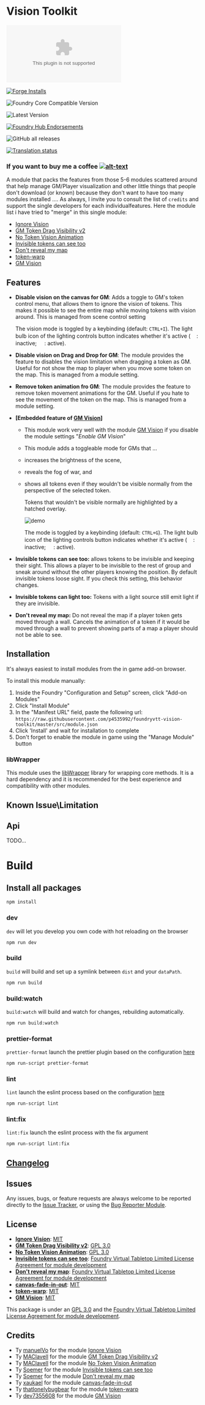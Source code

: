 # Vision Toolkit

![Latest Release Download Count](https://img.shields.io/github/downloads/p4535992/foundryvtt-vision-toolkit/latest/module.zip?color=2b82fc&label=DOWNLOADS&style=for-the-badge)

[![Forge Installs](https://img.shields.io/badge/dynamic/json?label=Forge%20Installs&query=package.installs&suffix=%25&url=https%3A%2F%2Fforge-vtt.com%2Fapi%2Fbazaar%2Fpackage%2Fvision-toolkit&colorB=006400&style=for-the-badge)](https://forge-vtt.com/bazaar#package=vision-toolkit)

![Foundry Core Compatible Version](https://img.shields.io/badge/dynamic/json.svg?url=https%3A%2F%2Fraw.githubusercontent.com%2Fp4535992%2Ffoundryvtt-vision-toolkit%2Fmaster%2Fsrc%2Fmodule.json&label=Foundry%20Version&query=$.compatibility.verified&colorB=orange&style=for-the-badge)

![Latest Version](https://img.shields.io/badge/dynamic/json.svg?url=https%3A%2F%2Fraw.githubusercontent.com%2Fp4535992%2Ffoundryvtt-vision-toolkit%2Fmaster%2Fsrc%2Fmodule.json&label=Latest%20Release&prefix=v&query=$.version&colorB=red&style=for-the-badge)

[![Foundry Hub Endorsements](https://img.shields.io/endpoint?logoColor=white&url=https%3A%2F%2Fwww.foundryvtt-hub.com%2Fwp-json%2Fhubapi%2Fv1%2Fpackage%2Fvision-toolkit%2Fshield%2Fendorsements&style=for-the-badge)](https://www.foundryvtt-hub.com/package/vision-toolkit/)

![GitHub all releases](https://img.shields.io/github/downloads/p4535992/foundryvtt-vision-toolkit/total?style=for-the-badge)

[![Translation status](https://weblate.foundryvtt-hub.com/widgets/vision-toolkit/-/287x66-black.png)](https://weblate.foundryvtt-hub.com/engage/vision-toolkit/)

### If you want to buy me a coffee [![alt-text](https://img.shields.io/badge/-Patreon-%23ff424d?style=for-the-badge)](https://www.patreon.com/p4535992)

A module that packs the features from those 5-6 modules scattered around that help manage GM/Player visualization and other little things that people don't download (or known) because they don't want to have too many modules installed ....
As always, I invite you to consult the list of `credits` and support the single developers for each individualfeatures.
Here the module list i have tried to "merge" in this single module:

- [Ignore Vision](https://github.com/manuelVo/foundryvtt-ignore-vision/tree/master)
- [GM Token Drag Visibility v2](https://github.com/MAClavell/gm-token-drag-visibility-v2)
- [No Token Vision Animation](https://github.com/MAClavell/No-Token-Vision-Animation/)
- [Invisible tokens can see too](https://github.com/soemer/invisible-tokens-can-see-too)
- [Don't reveal my map](https://github.com/soemer/do-not-reveal-my-map)
- [token-warp](https://github.com/thatlonelybugbear/token-warp)
- [GM Vision](https://github.com/dev7355608/gm-vision)

## Features

- **Disable vision on the canvas for GM**: Adds a toggle to GM's token control menu, that allows them to ignore the vision of tokens. This makes it possible to see the entire map while moving tokens with vision around. This is managed from scene control setting

  The vision mode is toggled by a keybinding (default: `CTRL+I`). The light bulb icon of the lighting controls button indicates whether it's active (<img src="https://raw.githubusercontent.com/FortAwesome/Font-Awesome/6.x/svgs/solid/eye-slash.svg" width="16px" height="16px" style="filter: invert(100%);">: inactive; <img src="https://raw.githubusercontent.com/FortAwesome/Font-Awesome/6.x/svgs/solid/eye.svg" width="16px" height="16px" style="filter: invert(100%);">: active).

- **Disable vision on Drag and Drop for GM**: The module provides the feature to disables the vision limitation when dragging a token as GM. Useful for not show the map to player when you move some token on the map. This is managed from a module setting.

- **Remove token animation fro GM**: The module provides the feature to remove token movement animations for the GM. Useful if you hate to see the movement of the token on the map. This is managed from a module setting.

- **[Embedded feature of [GM Vision](https://github.com/dev7355608/gm-vision)]**
  - This module work very well with the module [GM Vision](https://github.com/dev7355608/gm-vision) if you disable the module settings "_Enable GM Vision_"
  - This module adds a toggleable mode for GMs that ...
  - increases the brightness of the scene,
  - reveals the fog of war, and
  - shows all tokens even if they wouldn't be visible normally from the perspective of the selected token.

    Tokens that wouldn't be visible normally are highlighted by a hatched overlay.

    ![demo](./wiki/demo.png)

    The mode is toggled by a keybinding (default: `CTRL+G`). The light bulb icon of the lighting controls button indicates whether it's active (<img src="https://raw.githubusercontent.com/FortAwesome/Font-Awesome/6.x/svgs/regular/lightbulb.svg" width="16px" height="16px" style="filter: invert(100%);">: inactive; <img src="https://raw.githubusercontent.com/FortAwesome/Font-Awesome/6.x/svgs/solid/lightbulb.svg" width="16px" height="16px" style="filter: invert(100%);">: active).

- **Invisible tokens can see too:** allows tokens to be invisible and keeping their sight. This allows a player to be invisible to the rest of group and sneak around without the other players knowing the position. By default invisible tokens loose sight. If you check this setting, this behavior changes.

- **Invisible tokens can light too:** Tokens with a light source still emit light if they are invisible.

- **Don't reveal my map:** Do not reveal the map if a player token gets moved through a wall. Cancels the animation of a token if it would be moved through a wall to prevent showing parts of a map a player should not be able to see.

## Installation

It's always easiest to install modules from the in game add-on browser.

To install this module manually:
1.  Inside the Foundry "Configuration and Setup" screen, click "Add-on Modules"
2.  Click "Install Module"
3.  In the "Manifest URL" field, paste the following url:
`https://raw.githubusercontent.com/p4535992/foundryvtt-vision-toolkit/master/src/module.json`
4.  Click 'Install' and wait for installation to complete
5.  Don't forget to enable the module in game using the "Manage Module" button

### libWrapper

This module uses the [libWrapper](https://github.com/ruipin/fvtt-lib-wrapper) library for wrapping core methods. It is a hard dependency and it is recommended for the best experience and compatibility with other modules.

## Known Issue\Limitation

## Api

TODO...

# Build

## Install all packages

```bash
npm install
```

### dev

`dev` will let you develop you own code with hot reloading on the browser

```bash
npm run dev
```

### build

`build` will build and set up a symlink between `dist` and your `dataPath`.

```bash
npm run build
```

### build:watch

`build:watch` will build and watch for changes, rebuilding automatically.

```bash
npm run build:watch
```

### prettier-format

`prettier-format` launch the prettier plugin based on the configuration [here](./.prettierrc)

```bash
npm run-script prettier-format
```

### lint

`lint` launch the eslint process based on the configuration [here](./.eslintrc.json)

```bash
npm run-script lint
```

### lint:fix

`lint:fix` launch the eslint process with the fix argument

```bash
npm run-script lint:fix
```

## [Changelog](./CHANGELOG.md)

## Issues

Any issues, bugs, or feature requests are always welcome to be reported directly to the [Issue Tracker](https://github.com/p4535992/foundryvtt-vision-toolkit/issues ), or using the [Bug Reporter Module](https://foundryvtt.com/packages/bug-reporter/).

## License

- **[Ignore Vision](https://github.com/manuelVo/foundryvtt-ignore-vision/tree/master)**: [MIT]()
- **[GM Token Drag Visibility v2](https://github.com/MAClavell/gm-token-drag-visibility-v2)**: [GPL 3.0](https://github.com/MAClavell/GM-Token-Drag-Visibility-v2/blob/main/LICENSE)
- **[No Token Vision Animation](https://github.com/MAClavell/No-Token-Vision-Animation)**: [GPL 3.0](https://github.com/MAClavell/No-Token-Vision-Animation/blob/main/LICENSE)
- **[Invisible tokens can see too](https://github.com/soemer/invisible-tokens-can-see-too)**: [Foundry Virtual Tabletop Limited License Agreement for module development](https://foundryvtt.com/article/license/)
- **[Don't reveal my map](https://github.com/soemer/do-not-reveal-my-map)**: [Foundry Virtual Tabletop Limited License Agreement for module development](https://foundryvtt.com/article/license/)
- **[canvas-fade-in-out](https://github.com/xaukael/canvas-fade-in-out)**: [MIT](https://github.com/xaukael/canvas-fade-in-out/blob/main/LICENSE)
- **[token-warp](https://github.com/thatlonelybugbear/token-warp)**: [MIT](https://github.com/thatlonelybugbear/token-warp/blob/main/LICENSE)
- **[GM Vision](https://github.com/dev7355608/gm-vision)**: [MIT](https://github.com/dev7355608/gm-vision/blob/main/LICENSE)

This package is under an [GPL 3.0](LICENSE) and the [Foundry Virtual Tabletop Limited License Agreement for module development](https://foundryvtt.com/article/license/).

## Credits

- Ty [manuelVo](https://github.com/manuelVo/) for the module [Ignore Vision](https://github.com/manuelVo/foundryvtt-ignore-vision/tree/master)
- Ty [MAClavell](https://github.com/MAClavell/) for the module [GM Token Drag Visibility v2](https://github.com/MAClavell/gm-token-drag-visibility-v2)
- Ty [MAClavell](https://github.com/MAClavell/) for the module [No Token Vision Animation](https://github.com/MAClavell/No-Token-Vision-Animation/)
- Ty [Soemer](https://github.com/soemer) for the module [Invisible tokens can see too](https://github.com/soemer/invisible-tokens-can-see-too)
- Ty [Soemer](https://github.com/soemer) for the module [Don't reveal my map](https://github.com/soemer/do-not-reveal-my-map)
- Ty [xaukael](https://github.com/xaukael) for the module [canvas-fade-in-out](https://github.com/xaukael/canvas-fade-in-out)
- Ty [thatlonelybugbear](https://github.com/thatlonelybugbear) for the module [token-warp](https://github.com/thatlonelybugbear/token-warp)
- Ty [dev7355608](https://github.com/dev7355608) for the module [GM Vision](https://github.com/dev7355608/gm-vision)
